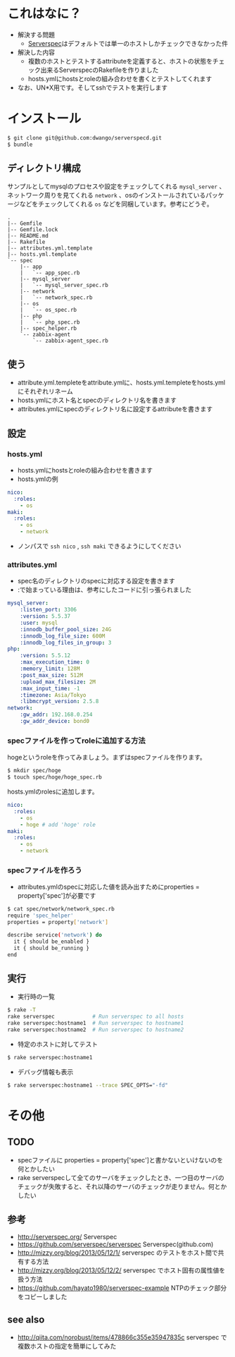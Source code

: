 # これはなに？

* 解決する問題
  * [Serverspec](http://http://serverspec.org/)はデフォルトでは単一のホストしかチェックできなかった件
* 解決した内容
  * 複数のホストとテストするattributeを定義すると、ホストの状態をチェック出来るServerspecのRakefileを作りました
  * hosts.ymlにhostsとroleの組み合わせを書くとテストしてくれます
* なお、UN*X用です。そしてsshでテストを実行します


# インストール

```sh
$ git clone git@github.com:dwango/serverspecd.git
$ bundle
```

## ディレクトリ構成

サンプルとしてmysqlのプロセスや設定をチェックしてくれる ``mysql_server`` 、ネットワーク周りを見てくれる ``network`` 、osのインストールされているパッケージなどをチェックしてくれる ``os`` などを同梱しています。参考にどうぞ。

```
.
|-- Gemfile
|-- Gemfile.lock
|-- README.md
|-- Rakefile
|-- attributes.yml.template
|-- hosts.yml.template
`-- spec
    |-- app
    |   `-- app_spec.rb
    |-- mysql_server
    |   `-- mysql_server_spec.rb
    |-- network
    |   `-- network_spec.rb
    |-- os
    |   `-- os_spec.rb
    |-- php
    |   `-- php_spec.rb
    |-- spec_helper.rb
    `-- zabbix-agent
        `-- zabbix-agent_spec.rb
```

## 使う

* attribute.yml.templeteをattribute.ymlに、hosts.yml.templeteをhosts.ymlにそれぞれリネーム
* hosts.ymlにホスト名とspecのディレクトリ名を書きます
* attributes.ymlにspecのディレクトリ名に設定するattributeを書きます


## 設定

### hosts.yml

* hosts.ymlにhostsとroleの組み合わせを書きます
* hosts.ymlの例

```yaml
nico:
  :roles:
    - os
maki:
  :roles:
    - os
    - network
```

* ノンパスで ``ssh nico`` , ``ssh maki`` できるようにしてください

### attributes.yml

* spec名のディレクトリのspecに対応する設定を書きます
* :で始まっている理由は、参考にしたコードに引っ張られました

```yaml
mysql_server:
    :listen_port: 3306
    :version: 5.5.37
    :user: mysql
    :innodb_buffer_pool_size: 24G
    :innodb_log_file_size: 600M
    :innodb_log_files_in_group: 3
php:
    :version: 5.5.12
    :max_execution_time: 0
    :memory_limit: 128M
    :post_max_size: 512M
    :upload_max_filesize: 2M
    :max_input_time: -1
    :timezone: Asia/Tokyo
    :libmcrypt_version: 2.5.8
network:
    :gw_addr: 192.168.0.254
    :gw_addr_device: bond0
```

### specファイルを作ってroleに追加する方法

hogeというroleを作ってみましょう。まずはspecファイルを作ります。

```sh
$ mkdir spec/hoge
$ touch spec/hoge/hoge_spec.rb
```

hosts.ymlのrolesに追加します。

```yaml
nico:
  :roles:
    - os
    - hoge # add 'hoge' role
maki:
  :roles:
    - os
    - network
```

### specファイルを作ろう

* attributes.ymlのspecに対応した値を読み出すためにproperties = property['spec']が必要です

```sh
$ cat spec/network/network_spec.rb
require 'spec_helper'
properties = property['network']

describe service('network') do
  it { should be_enabled }
  it { should be_running }
end
```


## 実行

* 実行時の一覧

```sh
$ rake -T
rake serverspec            # Run serverspec to all hosts
rake serverspec:hostname1  # Run serverspec to hostname1
rake serverspec:hostname2  # Run serverspec to hostname2
```

* 特定のホストに対してテスト

```sh
$ rake serverspec:hostname1
```

* デバッグ情報も表示

```sh
$ rake serverspec:hostname1 --trace SPEC_OPTS="-fd"
```


# その他

## TODO

* specファイルに properties = property['spec']と書かないといけないのを何とかしたい
* rake serverspecして全てのサーバをチェックしたとき、一つ目のサーバのチェックが失敗すると、それ以降のサーバのチェックが走りません。何とかしたい

## 参考

* http://serverspec.org/ Serverspec
* https://github.com/serverspec/serverspec Serverspec(github.com)
* http://mizzy.org/blog/2013/05/12/1/ serverspec のテストをホスト間で共有する方法
* http://mizzy.org/blog/2013/05/12/2/ serverspec でホスト固有の属性値を扱う方法
* https://github.com/hayato1980/serverspec-example NTPのチェック部分をコピーしました

## see also

* http://qiita.com/norobust/items/478866c355e35947835c serverspec で複数ホストの指定を簡単にしてみた
